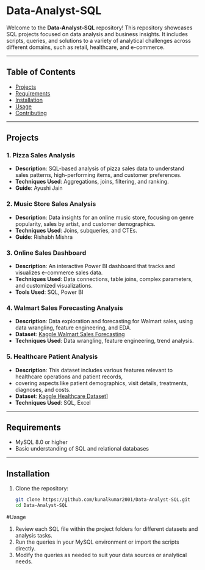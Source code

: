 # Data-Analyst-SQL

Welcome to the **Data-Analyst-SQL** repository! This repository showcases SQL projects focused on data analysis and business insights. It includes scripts, queries, and solutions to a variety of analytical challenges across different domains, such as retail, healthcare, and e-commerce.

---

## Table of Contents
- [Projects](#projects)
- [Requirements](#requirements)
- [Installation](#installation)
- [Usage](#usage)
- [Contributing](#contributing)

---

## Projects

### 1. Pizza Sales Analysis
   - **Description**: SQL-based analysis of pizza sales data to understand sales patterns, high-performing items, and customer preferences.
   - **Techniques Used**: Aggregations, joins, filtering, and ranking.
   - **Guide**: Ayushi Jain

### 2. Music Store Sales Analysis
   - **Description**: Data insights for an online music store, focusing on genre popularity, sales by artist, and customer demographics.
   - **Techniques Used**: Joins, subqueries, and CTEs.
   - **Guide**: Rishabh Mishra

### 3. Online Sales Dashboard
   - **Description**: An interactive Power BI dashboard that tracks and visualizes e-commerce sales data.
   - **Techniques Used**: Data connections, table joins, complex parameters, and customized visualizations.
   - **Tools Used**: SQL, Power BI

### 4. Walmart Sales Forecasting Analysis
   - **Description**: Data exploration and forecasting for Walmart sales, using data wrangling, feature engineering, and EDA.
   - **Dataset**: [Kaggle Walmart Sales Forecasting](https://www.kaggle.com/c/walmart-recruiting-store-sales-forecasting)
   - **Techniques Used**: Data wrangling, feature engineering, trend analysis.

### 5. Healthcare Patient Analysis
   - **Description**: This dataset includes various features relevant to healthcare operations and patient records,
   -   covering aspects like patient demographics, visit details, treatments, diagnoses, and costs.
   - **Dataset**: [Kaggle Healthcare Dataset]([https://www.kaggle.com/datasets/prasad22/healthcare-dataset)]
   - **Techniques Used**: SQL, Excel
---

## Requirements

- MySQL 8.0 or higher
- Basic understanding of SQL and relational databases

---

## Installation

1. Clone the repository:
   ```bash
   git clone https://github.com/kunalkumar2001/Data-Analyst-SQL.git
   cd Data-Analyst-SQL


#Uasge
1. Review each SQL file within the project folders for different datasets and analysis tasks.
2. Run the queries in your MySQL environment or import the scripts directly.
3. Modify the queries as needed to suit your data sources or analytical needs.




